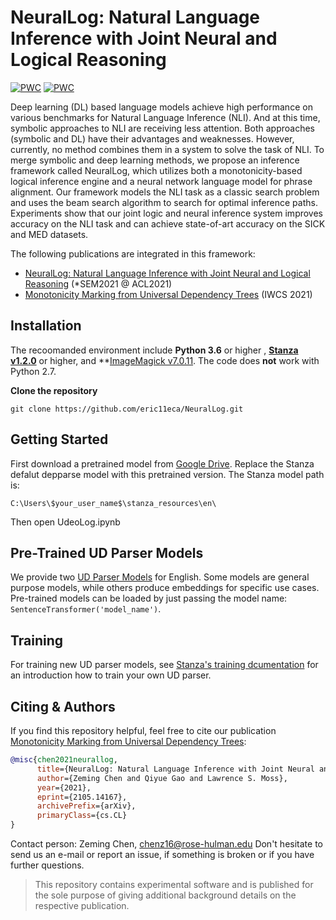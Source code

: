 
# NeuralLog: Natural Language Inference with Joint Neural and Logical Reasoning
[![PWC](https://img.shields.io/endpoint.svg?url=https://paperswithcode.com/badge/neurallog-natural-language-inference-with/natural-language-inference-on-med)](https://paperswithcode.com/sota/natural-language-inference-on-med?p=neurallog-natural-language-inference-with)
[![PWC](https://img.shields.io/endpoint.svg?url=https://paperswithcode.com/badge/neurallog-natural-language-inference-with/natural-language-inference-on-sick)](https://paperswithcode.com/sota/natural-language-inference-on-sick?p=neurallog-natural-language-inference-with)

Deep learning (DL) based language models achieve high performance on various benchmarks for Natural Language Inference (NLI). And at this time, symbolic approaches to NLI are receiving less attention. Both approaches (symbolic and DL) have their advantages and weaknesses. However, currently, no method combines them in a system to solve the task of NLI. To merge symbolic and deep learning methods, we propose an inference framework called NeuralLog, which utilizes both a monotonicity-based logical inference engine and a neural network language model for phrase alignment. Our framework models the NLI task as a classic search problem and uses the beam search algorithm to search for optimal inference paths. Experiments show that our joint logic and neural inference system improves accuracy on the NLI task and can achieve state-of-art accuracy on the SICK and MED datasets.

The following publications are integrated in this framework:
- [NeuralLog: Natural Language Inference with Joint Neural and Logical Reasoning](https://arxiv.org/abs/2105.14167) (*SEM2021 @ ACL2021)
- [Monotonicity Marking from Universal Dependency Trees](https://arxiv.org/abs/1908.10084) (IWCS 2021)

## Installation
The recoomanded environment include **Python 3.6** or higher , **[Stanza v1.2.0](https://github.com/stanfordnlp/stanza)** or higher, and **[ImageMagick v7.0.11](https://imagemagick.org/script/download.php). The code does **not** work with Python 2.7.

**Clone the repository**
```
git clone https://github.com/eric11eca/NeuralLog.git
```

## Getting Started

First download a pretrained model from [Google Drive](https://drive.google.com/drive/folders/1XHCHA2inUs-1CfCXobFL0Feaw-eEsO5Y?usp=sharing). Replace the Stanza defalut depparse model with this pretrained version. The Stanza model path is: 
````
C:\Users\$your_user_name$\stanza_resources\en\
````
Then open UdeoLog.ipynb

## Pre-Trained UD Parser Models

We provide two [UD Parser Models](https://drive.google.com/drive/folders/1XHCHA2inUs-1CfCXobFL0Feaw-eEsO5Y?usp=sharing) for English. Some models are general purpose models, while others produce embeddings for specific use cases. Pre-trained models can be loaded by just passing the model name: `SentenceTransformer('model_name')`.

## Training
For training new UD parser models, see [Stanza's training dcumentation](https://stanfordnlp.github.io/stanza/training.html#setting-environment-variables) for an introduction how to train your own UD parser. 

## Citing & Authors
If you find this repository helpful, feel free to cite our publication [Monotonicity Marking from Universal Dependency Trees](https://arxiv.org/abs/1908.10084):
```bibtex 
@misc{chen2021neurallog,
      title={NeuralLog: Natural Language Inference with Joint Neural and Logical Reasoning}, 
      author={Zeming Chen and Qiyue Gao and Lawrence S. Moss},
      year={2021},
      eprint={2105.14167},
      archivePrefix={arXiv},
      primaryClass={cs.CL}
}
```

Contact person: Zeming Chen, [chenz16@rose-hulman.edu](mailto:chenz16@rose-hulman.edu)
Don't hesitate to send us an e-mail or report an issue, if something is broken or if you have further questions.

> This repository contains experimental software and is published for the sole purpose of giving additional background details on the respective publication.
